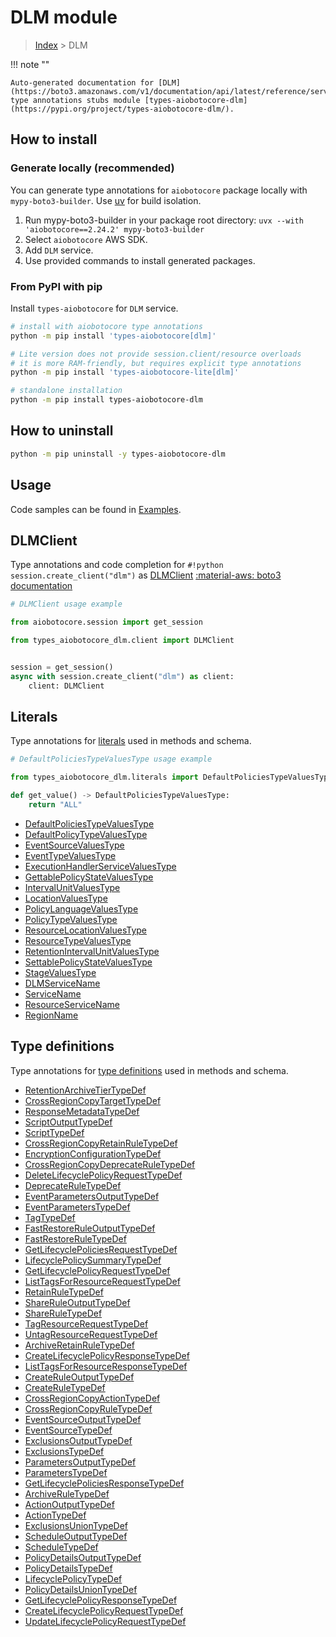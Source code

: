 # DLM module

> [Index](../README.md) > DLM


!!! note ""

    Auto-generated documentation for [DLM](https://boto3.amazonaws.com/v1/documentation/api/latest/reference/services/dlm.html#dlm)
    type annotations stubs module [types-aiobotocore-dlm](https://pypi.org/project/types-aiobotocore-dlm/).

## How to install

### Generate locally (recommended)

You can generate type annotations for `aiobotocore` package locally with `mypy-boto3-builder`.
Use [uv](https://docs.astral.sh/uv/getting-started/installation/) for build isolation.

1. Run mypy-boto3-builder in your package root directory: `uvx --with 'aiobotocore==2.24.2' mypy-boto3-builder`
1. Select `aiobotocore` AWS SDK.
1. Add `DLM` service.
1. Use provided commands to install generated packages.



### From PyPI with pip

Install `types-aiobotocore` for `DLM` service.

```bash
# install with aiobotocore type annotations
python -m pip install 'types-aiobotocore[dlm]'

# Lite version does not provide session.client/resource overloads
# it is more RAM-friendly, but requires explicit type annotations
python -m pip install 'types-aiobotocore-lite[dlm]'

# standalone installation
python -m pip install types-aiobotocore-dlm
```



## How to uninstall

```bash
python -m pip uninstall -y types-aiobotocore-dlm
```

## Usage

Code samples can be found in [Examples](./usage.md).

## DLMClient

Type annotations and code completion for  `#!python session.create_client("dlm")` as [DLMClient](./client.md)
[:material-aws: boto3 documentation](https://boto3.amazonaws.com/v1/documentation/api/latest/reference/services/dlm.html#DLM.Client)

```python
# DLMClient usage example

from aiobotocore.session import get_session

from types_aiobotocore_dlm.client import DLMClient


session = get_session()
async with session.create_client("dlm") as client:
    client: DLMClient
```








## Literals

Type annotations for [literals](./literals.md) used in methods and schema.

```python
# DefaultPoliciesTypeValuesType usage example

from types_aiobotocore_dlm.literals import DefaultPoliciesTypeValuesType

def get_value() -> DefaultPoliciesTypeValuesType:
    return "ALL"
```

- [DefaultPoliciesTypeValuesType](./literals.md#defaultpoliciestypevaluestype)
- [DefaultPolicyTypeValuesType](./literals.md#defaultpolicytypevaluestype)
- [EventSourceValuesType](./literals.md#eventsourcevaluestype)
- [EventTypeValuesType](./literals.md#eventtypevaluestype)
- [ExecutionHandlerServiceValuesType](./literals.md#executionhandlerservicevaluestype)
- [GettablePolicyStateValuesType](./literals.md#gettablepolicystatevaluestype)
- [IntervalUnitValuesType](./literals.md#intervalunitvaluestype)
- [LocationValuesType](./literals.md#locationvaluestype)
- [PolicyLanguageValuesType](./literals.md#policylanguagevaluestype)
- [PolicyTypeValuesType](./literals.md#policytypevaluestype)
- [ResourceLocationValuesType](./literals.md#resourcelocationvaluestype)
- [ResourceTypeValuesType](./literals.md#resourcetypevaluestype)
- [RetentionIntervalUnitValuesType](./literals.md#retentionintervalunitvaluestype)
- [SettablePolicyStateValuesType](./literals.md#settablepolicystatevaluestype)
- [StageValuesType](./literals.md#stagevaluestype)
- [DLMServiceName](./literals.md#dlmservicename)
- [ServiceName](./literals.md#servicename)
- [ResourceServiceName](./literals.md#resourceservicename)
- [RegionName](./literals.md#regionname)




## Type definitions

Type annotations for [type definitions](./type_defs.md) used in methods and schema.

- [RetentionArchiveTierTypeDef](./type_defs.md#retentionarchivetiertypedef)
- [CrossRegionCopyTargetTypeDef](./type_defs.md#crossregioncopytargettypedef)
- [ResponseMetadataTypeDef](./type_defs.md#responsemetadatatypedef)
- [ScriptOutputTypeDef](./type_defs.md#scriptoutputtypedef)
- [ScriptTypeDef](./type_defs.md#scripttypedef)
- [CrossRegionCopyRetainRuleTypeDef](./type_defs.md#crossregioncopyretainruletypedef)
- [EncryptionConfigurationTypeDef](./type_defs.md#encryptionconfigurationtypedef)
- [CrossRegionCopyDeprecateRuleTypeDef](./type_defs.md#crossregioncopydeprecateruletypedef)
- [DeleteLifecyclePolicyRequestTypeDef](./type_defs.md#deletelifecyclepolicyrequesttypedef)
- [DeprecateRuleTypeDef](./type_defs.md#deprecateruletypedef)
- [EventParametersOutputTypeDef](./type_defs.md#eventparametersoutputtypedef)
- [EventParametersTypeDef](./type_defs.md#eventparameterstypedef)
- [TagTypeDef](./type_defs.md#tagtypedef)
- [FastRestoreRuleOutputTypeDef](./type_defs.md#fastrestoreruleoutputtypedef)
- [FastRestoreRuleTypeDef](./type_defs.md#fastrestoreruletypedef)
- [GetLifecyclePoliciesRequestTypeDef](./type_defs.md#getlifecyclepoliciesrequesttypedef)
- [LifecyclePolicySummaryTypeDef](./type_defs.md#lifecyclepolicysummarytypedef)
- [GetLifecyclePolicyRequestTypeDef](./type_defs.md#getlifecyclepolicyrequesttypedef)
- [ListTagsForResourceRequestTypeDef](./type_defs.md#listtagsforresourcerequesttypedef)
- [RetainRuleTypeDef](./type_defs.md#retainruletypedef)
- [ShareRuleOutputTypeDef](./type_defs.md#shareruleoutputtypedef)
- [ShareRuleTypeDef](./type_defs.md#shareruletypedef)
- [TagResourceRequestTypeDef](./type_defs.md#tagresourcerequesttypedef)
- [UntagResourceRequestTypeDef](./type_defs.md#untagresourcerequesttypedef)
- [ArchiveRetainRuleTypeDef](./type_defs.md#archiveretainruletypedef)
- [CreateLifecyclePolicyResponseTypeDef](./type_defs.md#createlifecyclepolicyresponsetypedef)
- [ListTagsForResourceResponseTypeDef](./type_defs.md#listtagsforresourceresponsetypedef)
- [CreateRuleOutputTypeDef](./type_defs.md#createruleoutputtypedef)
- [CreateRuleTypeDef](./type_defs.md#createruletypedef)
- [CrossRegionCopyActionTypeDef](./type_defs.md#crossregioncopyactiontypedef)
- [CrossRegionCopyRuleTypeDef](./type_defs.md#crossregioncopyruletypedef)
- [EventSourceOutputTypeDef](./type_defs.md#eventsourceoutputtypedef)
- [EventSourceTypeDef](./type_defs.md#eventsourcetypedef)
- [ExclusionsOutputTypeDef](./type_defs.md#exclusionsoutputtypedef)
- [ExclusionsTypeDef](./type_defs.md#exclusionstypedef)
- [ParametersOutputTypeDef](./type_defs.md#parametersoutputtypedef)
- [ParametersTypeDef](./type_defs.md#parameterstypedef)
- [GetLifecyclePoliciesResponseTypeDef](./type_defs.md#getlifecyclepoliciesresponsetypedef)
- [ArchiveRuleTypeDef](./type_defs.md#archiveruletypedef)
- [ActionOutputTypeDef](./type_defs.md#actionoutputtypedef)
- [ActionTypeDef](./type_defs.md#actiontypedef)
- [ExclusionsUnionTypeDef](./type_defs.md#exclusionsuniontypedef)
- [ScheduleOutputTypeDef](./type_defs.md#scheduleoutputtypedef)
- [ScheduleTypeDef](./type_defs.md#scheduletypedef)
- [PolicyDetailsOutputTypeDef](./type_defs.md#policydetailsoutputtypedef)
- [PolicyDetailsTypeDef](./type_defs.md#policydetailstypedef)
- [LifecyclePolicyTypeDef](./type_defs.md#lifecyclepolicytypedef)
- [PolicyDetailsUnionTypeDef](./type_defs.md#policydetailsuniontypedef)
- [GetLifecyclePolicyResponseTypeDef](./type_defs.md#getlifecyclepolicyresponsetypedef)
- [CreateLifecyclePolicyRequestTypeDef](./type_defs.md#createlifecyclepolicyrequesttypedef)
- [UpdateLifecyclePolicyRequestTypeDef](./type_defs.md#updatelifecyclepolicyrequesttypedef)

